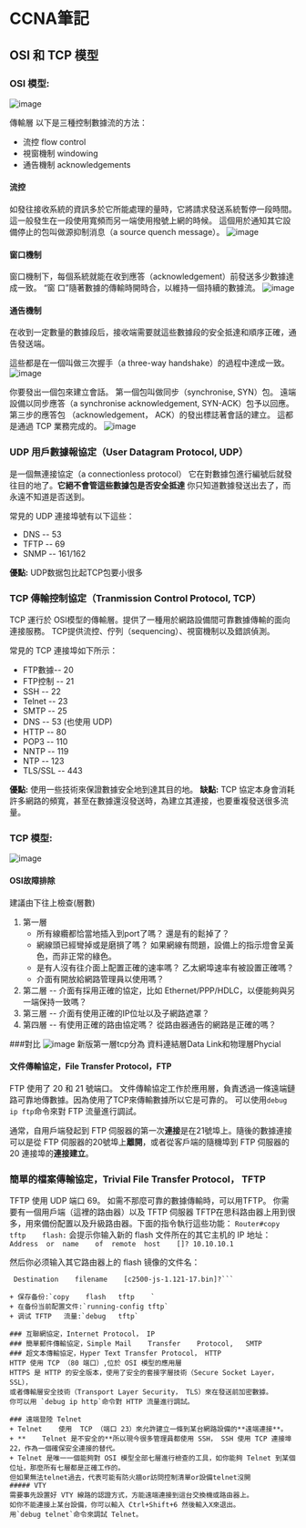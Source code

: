 ﻿# CCNA筆記
 
## OSI	和	TCP	模型
### OSI 模型:
![image](https://github.com/user-attachments/assets/861efffc-61fc-4243-9735-4a2f9598dd1a)

傳輸層
以下是三種控制數據流的方法： 
+ 流控 flow control 
+ 視窗機制 windowing
+ 通告機制 acknowledgements
#### 流控 
如發往接收系統的資訊多於它所能處理的量時，它將請求發送系統暫停一段時間。 這一般發生在一段使用寬頻而另一端使用撥號上網的時候。 這個用於通知其它設備停止的包叫做源抑制消息（a source quench message）。 
![image](https://github.com/user-attachments/assets/f7bc405f-140d-4c79-b0ea-c068cbfeeab2)

#### 窗口機制 
窗口機制下，每個系統就能在收到應答（acknowledgement）前發送多少數據達成一致。 “窗 口”隨著數據的傳輸時開時合，以維持一個持續的數據流。
![image](https://github.com/user-attachments/assets/8607417e-9875-4280-bef0-e6938c641139)

#### 通告機制 
在收到一定數量的數據段后，接收端需要就這些數據段的安全抵達和順序正確，通告發送端。

這些都是在一個叫做三次握手（a three-way handshake）的過程中達成一致。 
![image](https://github.com/user-attachments/assets/57713c1e-1e8f-42b9-b70f-7c5e5727ed93)

你要發出一個包來建立會話。 第一個包叫做同步（synchronise, SYN）包。 遠端設備以同步應答（a synchronise acknowledgement, SYN-ACK）包予以回應。 第三步的應答包 （acknowledgement， ACK）的發出標誌著會話的建立。 這都是通過 TCP 業務完成的。
![image](https://github.com/user-attachments/assets/2313e3f9-cc27-49d7-a0bb-3de5d70eb0ef)

### UDP	用戶數據報協定（User Datagram	Protocol,	UDP）
是一個無連接協定（a	connectionless protocol）
它在對數據包進行編號后就發往目的地了。**它絕不會管這些數據包是否安全抵達**
你只知道數據發送出去了，而永遠不知道是否送到。

常見的 UDP 連接埠號有以下這些：
+ DNS	--	53
+ TFTP	--	69
+ SNMP	--	161/162

**優點:** UDP数据包比起TCP包要小很多

### TCP	傳輸控制協定（Tranmission Control Protocol, TCP）
TCP 運行於 OSI模型的傳輸層。提供了一種用於網路設備間可靠數據傳輸的面向連接服務。
TCP提供流控、佇列（sequencing）、視窗機制以及錯誤偵測。

常見的 TCP 連接埠如下所示：
+ FTP數據--	20
+ FTP控制	--	21
+ SSH	--	22
+ Telnet	--	23
+ SMTP	--	25
+ DNS	--	53 (也使用	UDP)
+ HTTP	--	80
+ POP3	--	110
+ NNTP	--	119
+ NTP	--	123
+ TLS/SSL	--	443
  
**優點:** 使用一些技術來保證數據安全地到達其目的地。
**缺點:** TCP 協定本身會消耗許多網路的頻寬，甚至在數據還沒發送時，為建立其連接，也要重複發送很多流量。

### TCP	模型:
![image](https://github.com/user-attachments/assets/1aed5536-ef0b-4e46-9bc1-d96873d9a691)

#### OSI故障排除
建議由下往上檢查(層數)
1. 第一層
   + 所有線纜都恰當地插入到port了嗎？ 還是有的鬆掉了？
   + 網線頭已經彎掉或是磨損了嗎？ 如果網線有問題，設備上的指示燈會呈黃色，而非正常的綠色。
   + 是有人沒有往介面上配置正確的速率嗎？ 乙太網埠速率有被設置正確嗎？
   + 介面有開放給網路管理員以使用嗎？ 
2. 第二層 -- 介面有採用正確的協定，比如 Ethernet/PPP/HDLC，以便能夠與另一端保持一致嗎？ 
3. 第三層 -- 介面有使用正確的IP位址以及子網路遮罩？
4. 第四層 -- 有使用正確的路由協定嗎？ 從路由器通告的網路是正確的嗎？

###對比
![image](https://github.com/user-attachments/assets/85038998-e06e-4223-9f20-2bc871769680)
新版第一層tcp分為 資料連結層Data Link和物理層Phycial

#### 文件傳輸協定，File Transfer Protocol，FTP
FTP 使用了 20 和 21 號端口。
文件傳輸協定工作於應用層，負責透過一條遠端鏈路可靠地傳數據。因為使用了TCP來傳輸數據所以它是可靠的。
可以使用`debug ip ftp`命令來對 FTP 流量進行調試。

通常，自用戶端發起到 FTP 伺服器的第一次**連接**是在21號埠上。隨後的數據連接可以是從 FTP 伺服器的20號埠上**離開**，或者從客戶端的隨機埠到 FTP 伺服器的 20 連接埠的**連接建立**。

### 簡單的檔案傳輸協定，Trivial File Transfer Protocol， TFTP
TFTP	使用	UDP	端口	69。
如需不那麼可靠的數據傳輸時，可以用TFTP。
你需要有一個用戶端（這裡的路由器）以及 TFTP 伺服器
TFTP在思科路由器上用到很多，用來備份配置以及升級路由器。下面的指令執行這些功能：
```Router#copy	tftp	flash:``` 
会提示你输入新的	flash	文件所在的其它主机的 IP 地址：
```Address	or	name	of	remote	host	[]?	10.10.10.1```

然后你必须输入其它路由器上的	flash	镜像的文件名：
```Source	filename	[]?	/	c2500-js-1.121-17.bin
 Destination	filename	[c2500-js-1.121-17.bin]?```

+ 保存备份:`copy	flash	tftp	`
+ 在备份当前配置文件:`running-config	tftp`
+ 调试 TFTP	流量:`debug	tftp`

### 互聯網協定，Internet Protocol， IP
### 簡單郵件傳輸協定，Simple	Mail	Transfer	Protocol,	SMTP
### 超文本傳輸協定，Hyper Text Transfer Protocol， HTTP
HTTP 使用 TCP （80	端口）,位於 OSI 模型的應用層
HTTPS 是 HTTP 的安全版本，使用了安全的套接字層技術（Secure Socket Layer， SSL），
或者傳輸層安全技術（Transport Layer Security， TLS）來在發送前加密數據。
你可以用 `debug ip http`命令對 HTTP 流量進行調試。

### 遠端登陸 Telnet
+ Telnet	使用	TCP	（端口	23）來允許建立一條到某台網路設備的**遠端連接**。
+ **	Telnet 是不安全的**所以現今很多管理員都使用 SSH， SSH 使用 TCP 連接埠22，作為一個確保安全連接的替代。
+ Telnet 是唯一一個能夠對 OSI 模型全部七層進行檢查的工具，如你能夠 Telnet 到某個位址，那麼所有七層都是正確工作的。
但如果無法telnet過去，代表可能有防火牆or訪問控制清單or設備telnet沒開
##### VTY
需要事先設置好 VTY 線路的認證方式，方能遠端連接到這台交換機或路由器上。
如你不能連接上某台設備，你可以輸入 Ctrl+Shift+6 然後輸入X來退出。
用`debug telnet`命令來調試 Telnet。

